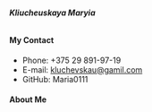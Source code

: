 ###### **Kliucheuskaya Maryia**
#### **My Contact**
* Phone: +375 29 891-97-19
* E-mail: kluchevskau@gamil.com
* GitHub: Maria0111
#### **About Me**

